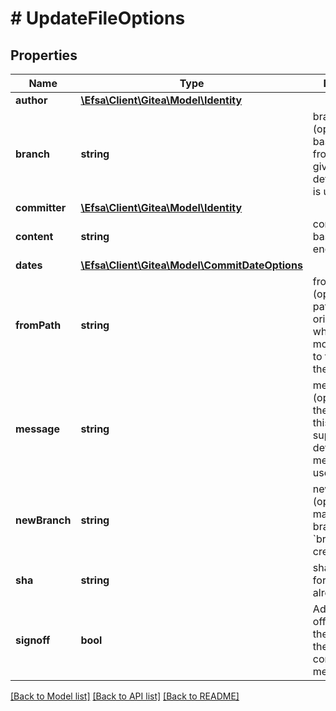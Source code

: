 # # UpdateFileOptions

## Properties

Name | Type | Description | Notes
------------ | ------------- | ------------- | -------------
**author** | [**\Efsa\Client\Gitea\Model\Identity**](Identity.md) |  | [optional]
**branch** | **string** | branch (optional) to base this file from. if not given, the default branch is used | [optional]
**committer** | [**\Efsa\Client\Gitea\Model\Identity**](Identity.md) |  | [optional]
**content** | **string** | content must be base64 encoded |
**dates** | [**\Efsa\Client\Gitea\Model\CommitDateOptions**](CommitDateOptions.md) |  | [optional]
**fromPath** | **string** | from_path (optional) is the path of the original file which will be moved/renamed to the path in the URL | [optional]
**message** | **string** | message (optional) for the commit of this file. if not supplied, a default message will be used | [optional]
**newBranch** | **string** | new_branch (optional) will make a new branch from &#x60;branch&#x60; before creating the file | [optional]
**sha** | **string** | sha is the SHA for the file that already exists |
**signoff** | **bool** | Add a Signed-off-by trailer by the committer at the end of the commit log message. | [optional]

[[Back to Model list]](../../README.md#models) [[Back to API list]](../../README.md#endpoints) [[Back to README]](../../README.md)
